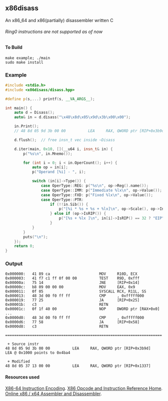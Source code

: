 
## x86disass
An x86_64 and x86(partially) disassembler written C
###### Ring0 instructions are not supported as of now

#### To Build
```shell
make example; ./main
sudo make install
```
### Example
```c++
#include <stdio.h>
#include <x86disass/disass.hpp>

#define p(s,...) printf(s, __VA_ARGS__);

int main() {
	auto d = Disass();
	auto& in = d.disass("\x48\x8d\x05\x9d\x3b\x00\x00");

	in.Print();
	// 48 8d 05 9d 3b 00 00          LEA     RAX, QWORD ptr [RIP+0x3b9d]

	d.flush();	// free insn_t vec inside ~Disass

	d.iter(main, 0x10, [](__u64 i, insn_t& in) {
		p("%s\n", in.Mnemo());

		for (int i = 0; i < in.OperCount(); i++) {
			auto op = in[i];
			p("Operand [%i] - ", i);

			switch (in[i]->Type()) {
				case OperType::REG: p("%s\n", op->Reg().name());		break;
				case OperType::IMM: p("Immediate %lx\n", op->Value());	break;
				case OperType::FXD: p("Fixed %lx\n", op->Value());		break;
				case OperType::PTR:
					if (!!in.Sib()) {
						p("[%i * %s + %s + %lx]\n", op->Scale(), op->IndexReg(), op->BaseReg(), op->Value());
					} else if (op->IsRIP()) {
						p("[%s + %lx ]\n", in[i]->IsRIP() == 32 ? "EIP" : "RIP", in[i]->Value());
					}
			}
		}
		puts("\n");
	});
	return 0;
}

```
### Output
```
0x000000:   41 89 ca                      MOV     R10D, ECX
0x000003:   41 f7 c1 ff 0f 00 00          TEST    R9D, 0xfff
0x00000a:   75 14                         JNE     [RIP+0x14]
0x00000c:   b8 09 00 00 00                MOV     EAX, 0x9
0x000011:   0f 05                         SYSCALL RCX, R11L, SS
0x000013:   48 3d 00 f0 ff ff             CMP     , 0xfffff000
0x000019:   77 25                         JA      [RIP+0x25]
0x00001b:   c3                            RETN    
0x00001c:   0f 1f 40 00                   NOP     DWORD ptr [RAX+0x0]
...
0x0000d0:   48 3d 00 f0 ff ff             CMP     , 0xfffff000
0x0000d6:   77 58                         JA      [RIP+0x58]
0x0000d8:   c3                            RETN    

======================================================================

 + Source instr
48 8d 05 9d 3b 00 00          LEA     RAX, QWORD ptr [RIP+0x3b9d]
LEA @ 0x1000 points to 0x4ba4

 + Modified
48 8d 05 37 13 00 00          LEA     RAX, QWORD ptr [RIP+0x1337]
```

#### Resources used

[X86-64 Instruction Encoding](https://wiki.osdev.org/X86-64_Instruction_Encoding).
[X86 Opcode and Instruction Reference Home](http://ref.x86asm.net/geek64.html).
[Online x86 / x64 Assembler and Disassembler](https://defuse.ca/online-x86-assembler.htm).

